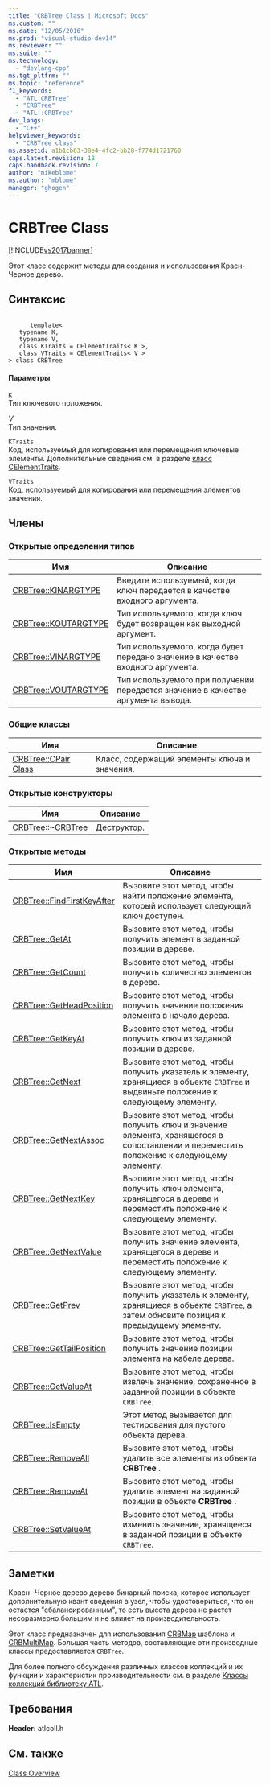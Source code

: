 ```yaml
---
title: "CRBTree Class | Microsoft Docs"
ms.custom: ""
ms.date: "12/05/2016"
ms.prod: "visual-studio-dev14"
ms.reviewer: ""
ms.suite: ""
ms.technology: 
  - "devlang-cpp"
ms.tgt_pltfrm: ""
ms.topic: "reference"
f1_keywords: 
  - "ATL.CRBTree"
  - "CRBTree"
  - "ATL::CRBTree"
dev_langs: 
  - "C++"
helpviewer_keywords: 
  - "CRBTree class"
ms.assetid: a1b1cb63-38e4-4fc2-bb28-f774d1721760
caps.latest.revision: 18
caps.handback.revision: 7
author: "mikeblome"
ms.author: "mblome"
manager: "ghogen"
---
```

# CRBTree Class
[!INCLUDE[vs2017banner](../../assembler/inline/includes/vs2017banner.md)]

Этот класс содержит методы для создания и использования Красн\- Черное дерево.  
  
## Синтаксис  
  
```  
  
      template<  
   typename K,  
   typename V,  
   class KTraits = CElementTraits< K >,  
   class VTraits = CElementTraits< V >  
> class CRBTree  
```  
  
#### Параметры  
 `K`  
 Тип ключевого положения.  
  
 *V*  
 Тип значения.  
  
 `KTraits`  
 Код, используемый для копирования или перемещения ключевые элементы.  Дополнительные сведения см. в разделе [класс CElementTraits](../../atl/reference/celementtraits-class.md).  
  
 `VTraits`  
 Код, используемый для копирования или перемещения элементов значения.  
  
## Члены  
  
### Открытые определения типов  
  
|Имя|Описание|  
|---------|--------------|  
|[CRBTree::KINARGTYPE](../Topic/CRBTree::KINARGTYPE.md)|Введите используемый, когда ключ передается в качестве входного аргумента.|  
|[CRBTree::KOUTARGTYPE](../Topic/CRBTree::KOUTARGTYPE.md)|Тип используемого, когда ключ будет возвращен как выходной аргумент.|  
|[CRBTree::VINARGTYPE](../Topic/CRBTree::VINARGTYPE.md)|Тип используемого, когда будет передано значение в качестве входного аргумента.|  
|[CRBTree::VOUTARGTYPE](../Topic/CRBTree::VOUTARGTYPE.md)|Тип используемого при получении передается значение в качестве аргумента вывода.|  
  
### Общие классы  
  
|Имя|Описание|  
|---------|--------------|  
|[CRBTree::CPair Class](../Topic/CRBTree::CPair%20Class.md)|Класс, содержащий элементы ключа и значения.|  
  
### Открытые конструкторы  
  
|Имя|Описание|  
|---------|--------------|  
|[CRBTree::~CRBTree](../Topic/CRBTree::~CRBTree.md)|Деструктор.|  
  
### Открытые методы  
  
|Имя|Описание|  
|---------|--------------|  
|[CRBTree::FindFirstKeyAfter](../Topic/CRBTree::FindFirstKeyAfter.md)|Вызовите этот метод, чтобы найти положение элемента, который использует следующий ключ доступен.|  
|[CRBTree::GetAt](../Topic/CRBTree::GetAt.md)|Вызовите этот метод, чтобы получить элемент в заданной позиции в дереве.|  
|[CRBTree::GetCount](../Topic/CRBTree::GetCount.md)|Вызовите этот метод, чтобы получить количество элементов в дереве.|  
|[CRBTree::GetHeadPosition](../Topic/CRBTree::GetHeadPosition.md)|Вызовите этот метод, чтобы получить значение положения элемента в начало дерева.|  
|[CRBTree::GetKeyAt](../Topic/CRBTree::GetKeyAt.md)|Вызовите этот метод, чтобы получить ключ из заданной позиции в дереве.|  
|[CRBTree::GetNext](../Topic/CRBTree::GetNext.md)|Вызовите этот метод, чтобы получить указатель к элементу, хранящиеся в объекте `CRBTree` и выдвиньте положение к следующему элементу.|  
|[CRBTree::GetNextAssoc](../Topic/CRBTree::GetNextAssoc.md)|Вызовите этот метод, чтобы получить ключ и значение элемента, хранящегося в сопоставлении и переместить положение к следующему элементу.|  
|[CRBTree::GetNextKey](../Topic/CRBTree::GetNextKey.md)|Вызовите этот метод, чтобы получить ключ элемента, хранящегося в дереве и переместить положение к следующему элементу.|  
|[CRBTree::GetNextValue](../Topic/CRBTree::GetNextValue.md)|Вызовите этот метод, чтобы получить значение элемента, хранящегося в дереве и переместить положение к следующему элементу.|  
|[CRBTree::GetPrev](../Topic/CRBTree::GetPrev.md)|Вызовите этот метод, чтобы получить указатель к элементу, хранящиеся в объекте `CRBTree`, а затем обновите позиция к предыдущему элементу.|  
|[CRBTree::GetTailPosition](../Topic/CRBTree::GetTailPosition.md)|Вызовите этот метод, чтобы получить значение позиции элемента на кабеле дерева.|  
|[CRBTree::GetValueAt](../Topic/CRBTree::GetValueAt.md)|Вызовите этот метод, чтобы извлечь значение, сохраненное в заданной позиции в объекте `CRBTree`.|  
|[CRBTree::IsEmpty](../Topic/CRBTree::IsEmpty.md)|Этот метод вызывается для тестирования для пустого объекта дерева.|  
|[CRBTree::RemoveAll](../Topic/CRBTree::RemoveAll.md)|Вызовите этот метод, чтобы удалить все элементы из объекта **CRBTree** .|  
|[CRBTree::RemoveAt](../Topic/CRBTree::RemoveAt.md)|Вызовите этот метод, чтобы удалить элемент на заданной позиции в объекте **CRBTree** .|  
|[CRBTree::SetValueAt](../Topic/CRBTree::SetValueAt.md)|Вызовите этот метод, чтобы изменить значение, хранящееся в заданной позиции в объекте `CRBTree`.|  
  
## Заметки  
 Красн\- Черное дерево дерево бинарный поиска, которое использует дополнительную квант сведения в узел, чтобы удостовериться, что он остается "сбалансированным", то есть высота дерева не растет несоразмерно большим и не влияет на производительность.  
  
 Этот класс предназначен для использования [CRBMap](../../atl/reference/crbmap-class.md) шаблона и [CRBMultiMap](../../atl/reference/crbmultimap-class.md).  Большая часть методов, составляющие эти производные классы предоставляется `CRBTree`.  
  
 Для более полного обсуждения различных классов коллекций и их функции и характеристик производительности см. в разделе [Классы коллекций библиотеку ATL](../../atl/atl-collection-classes.md).  
  
## Требования  
 **Header:** atlcoll.h  
  
## См. также  
 [Class Overview](../../atl/atl-class-overview.md)